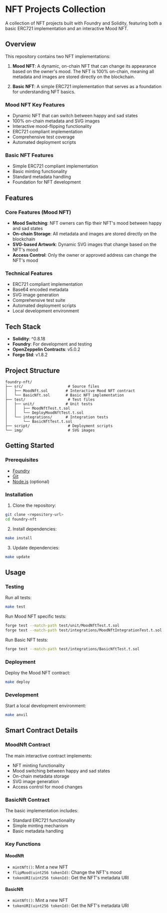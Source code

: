 # NFT Projects Collection

A collection of NFT projects built with Foundry and Solidity, featuring both a basic ERC721 implementation and an interactive Mood NFT.

## Overview

This repository contains two NFT implementations:

1. **Mood NFT**: A dynamic, on-chain NFT that can change its appearance based on the owner's mood. The NFT is 100% on-chain, meaning all metadata and images are stored directly on the blockchain.

2. **Basic NFT**: A simple ERC721 implementation that serves as a foundation for understanding NFT basics.

### Mood NFT Key Features
- Dynamic NFT that can switch between happy and sad states
- 100% on-chain metadata and SVG images
- Interactive mood-flipping functionality
- ERC721 compliant implementation
- Comprehensive test coverage
- Automated deployment scripts

### Basic NFT Features
- Simple ERC721 compliant implementation
- Basic minting functionality
- Standard metadata handling
- Foundation for NFT development

## Features

### Core Features (Mood NFT)
- **Mood Switching**: NFT owners can flip their NFT's mood between happy and sad states
- **On-chain Storage**: All metadata and images are stored directly on the blockchain
- **SVG-based Artwork**: Dynamic SVG images that change based on the NFT's mood
- **Access Control**: Only the owner or approved address can change the NFT's mood

### Technical Features
- ERC721 compliant implementation
- Base64 encoded metadata
- SVG image generation
- Comprehensive test suite
- Automated deployment scripts
- Local development environment

## Tech Stack

- **Solidity**: ^0.8.18
- **Foundry**: For development and testing
- **OpenZeppelin Contracts**: v5.0.2
- **Forge Std**: v1.8.2

## Project Structure

```
foundry-nft/
├── src/                    # Source files
│   ├── MoodNft.sol        # Interactive Mood NFT contract
│   └── BasicNft.sol       # Basic NFT implementation
├── test/                   # Test files
│   ├── unit/              # Unit tests
│   │   ├── MoodNftTest.t.sol
│   │   └── DeployMoodNftTest.t.sol
│   └── integrations/      # Integration tests
│       └── BasicNftTest.t.sol
├── script/                 # Deployment scripts
└── img/                    # SVG images
```

## Getting Started

### Prerequisites

- [Foundry](https://book.getfoundry.sh/getting-started/installation)
- [Git](https://git-scm.com/downloads)
- [Node.js](https://nodejs.org/) (optional)

### Installation

1. Clone the repository:
```bash
git clone <repository-url>
cd foundry-nft
```

2. Install dependencies:
```bash
make install
```

3. Update dependencies:
```bash
make update
```

## Usage

### Testing

Run all tests:
```bash
make test
```

Run Mood NFT specific tests:
```bash
forge test --match-path test/unit/MoodNftTest.t.sol
forge test --match-path test/integrations/MoodNftIntegrationTest.t.sol
```

Run Basic NFT tests:
```bash
forge test --match-path test/integrations/BasicNftTest.t.sol
```

### Deployment

Deploy the Mood NFT contract:
```bash
make deploy
```

### Development

Start a local development environment:
```bash
make anvil
```

## Smart Contract Details

### MoodNft Contract

The main interactive contract implements:
- NFT minting functionality
- Mood switching between happy and sad states
- On-chain metadata storage
- SVG image generation
- Access control for mood changes

### BasicNft Contract

The basic implementation includes:
- Standard ERC721 functionality
- Simple minting mechanism
- Basic metadata handling

### Key Functions

#### MoodNft
- `mintNft()`: Mint a new NFT
- `flipMood(uint256 tokenId)`: Change the NFT's mood
- `tokenURI(uint256 tokenId)`: Get the NFT's metadata URI

#### BasicNft
- `mintNft()`: Mint a new NFT
- `tokenURI(uint256 tokenId)`: Get the NFT's metadata URI
